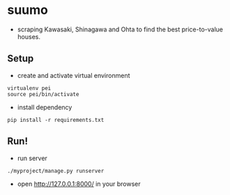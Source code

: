# suumo

- scraping Kawasaki, Shinagawa and Ohta to find the best price-to-value houses.

## Setup

- create and activate virtual environment

```
virtualenv pei
source pei/bin/activate
```

- install dependency

```pip install -r requirements.txt```

## Run! 

- run server

```./myproject/manage.py runserver```

- open http://127.0.0.1:8000/ in your browser
